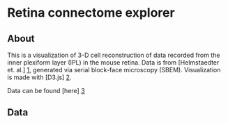 # Retina connectome explorer

## About
This is a visualization of 3-D cell reconstruction of data recorded from the inner plexiform layer (IPL) in the mouse retina. Data is from [Helmstaedter et. al.] [1], generated via serial block-face microscopy (SBEM).
Visualization is made with [D3.js] [2].

Data can be found [here] [3]

## Data

[1]: http://www.nature.com/nature/journal/v500/n7461/full/nature12346.html  "Helmstaedter et. al., _Nature_, 2013"
[2]: http://d3js.org/ "D3.js"
[3]: http://www.neuro.mpg.de/connectomics

